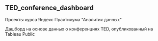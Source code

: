 ## TED_conference_dashboard
Проекты курса Яндекс Практикума "Аналитик данных" 

Дашборд на основе данных о конференциях TED, опубликованный на Tableau Public 
